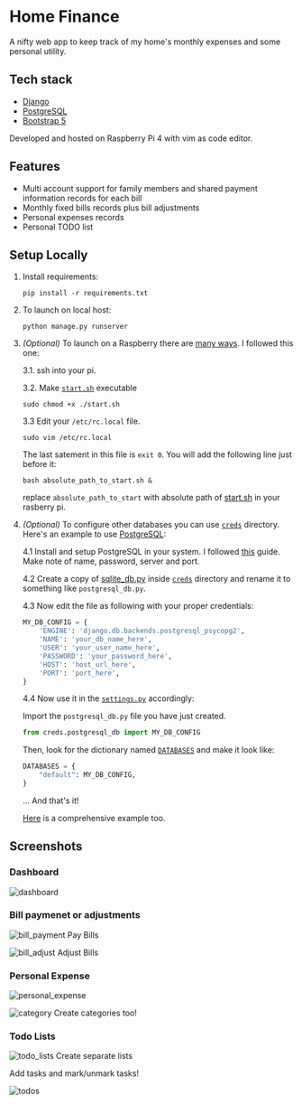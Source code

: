 # Home Finance

A nifty web app to keep track of my home's monthly expenses and some personal utility.

## Tech stack

* [Django](https://www.djangoproject.com/)
* [PostgreSQL](https://www.postgresql.org/)
* [Bootstrap 5](https://getbootstrap.com/docs/5.0/getting-started/introduction/)

Developed and hosted on Raspberry Pi 4 with vim as code editor.

## Features

* Multi account support for family members and shared payment information records for each bill
* Monthly fixed bills records plus bill adjustments
* Personal expenses records
* Personal TODO list

## Setup Locally

1. Install requirements:
   
   ```shell
   pip install -r requirements.txt
   ```

2. To launch on local host:

   ```shell
   python manage.py runserver
   ```
3. *(Optional)* To launch on a Raspberry there are [many ways](https://raspberrypi-guide.github.io/programming/run-script-on-boot). I followed this one:
    
    3.1. ssh into your pi.

    3.2. Make [`start.sh`](./start.sh) executable
    ```shell
    sudo chmod +x ./start.sh
    ```

    3.3 Edit your `/etc/rc.local` file.
    ```shell
    sudo vim /etc/rc.local
    ```
    The last satement in this file is `exit 0`. You will add the following line just before it:
    ```shell
    bash absolute_path_to_start.sh &
    ```
    replace `absolute_path_to_start` with absolute path of [start.sh](./start.sh) in your rasberry pi.

4. *(Optional)* To configure other databases you can use [`creds`](./creds/) directory. Here's an example to use [PostgreSQL](https://www.postgresql.org/):

    4.1 Install and setup PostgreSQL in your system. I followed [this](https://pimylifeup.com/raspberry-pi-postgresql/) guide. Make note of name, password, server and port.

    4.2 Create a copy of [sqlite_db.py](./creds/sqlite_db.py) inside [`creds`](./creds/) directory and rename it to something like `postgresql_db.py`.

    4.3 Now edit the file as following with your proper credentials:

    ```python
    MY_DB_CONFIG = {
        'ENGINE': 'django.db.backends.postgresql_psycopg2',
        'NAME': 'your_db_name_here',
        'USER': 'your_user_name_here',
        'PASSWORD': 'your_password_here',
        'HOST': 'host_url_here',
        'PORT': 'port_here',
    }
    ```

    4.4 Now use it in the [`settings.py`](./home_fin/settings.py) accordingly:


    Import the `postgresql_db.py` file you have just created.

    ```python
    from creds.postgresql_db import MY_DB_CONFIG
    ```
    Then, look for the dictionary named [`DATABASES`](https://github.com/s-shifat/home-finance/blob/42cf61d9496d2fa168a6027235dc416b62a07e31/home_fin/settings.py#L86) and make it look like:
    ```python
    DATABASES = {
        "default": MY_DB_CONFIG,
    }
    ```
    ... And that's it!

    [Here](https://stackpython.medium.com/how-to-start-django-project-with-a-database-postgresql-aaa1d74659d8) is a comprehensive example too.

## Screenshots

### Dashboard

![dashboard](./readme_statics/dashboard.jpg)


### Bill paymenet or adjustments


![bill_payment](./readme_statics/payment_page.jpg)
Pay Bills


![bill_adjust](./readme_statics/bill_adjust_page.jpg)
Adjust Bills

### Personal Expense

![personal_expense](./readme_statics/personal_expense_page.jpg)


![category](./readme_statics/add_catagory.jpg)
Create categories too!

### Todo Lists

![todo_lists](./readme_statics/todo_lists.jpg)
Create separate lists

Add tasks and mark/unmark tasks!

![todos](./readme_statics/todos.jpg)

